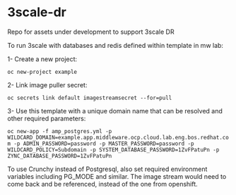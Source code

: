 # 3scale-dr
Repo for assets under development to support 3scale DR

To run 3scale with databases and redis defined within template in mw lab:

1- Create a new project:

`oc new-project example`

2- Link image puller secret:

`oc secrets link default imagestreamsecret --for=pull`

3- Use this template with a unique domain name that can be resolved and other required parameters:

`oc new-app -f amp_postgres.yml -p WILDCARD_DOMAIN=example.app.middleware.ocp.cloud.lab.eng.bos.redhat.com -p ADMIN_PASSWORD=password -p MASTER_PASSWORD=password -p WILDCARD_POLICY=Subdomain -p SYSTEM_DATABASE_PASSWORD=1ZvFPatuPn -p ZYNC_DATABASE_PASSWORD=1ZvFPatuPn`

To use Crunchy instead of Postgresql, also set required environment variables including PG_MODE and similar. The image stream would need to come back and be referenced, instead of the one from openshift.